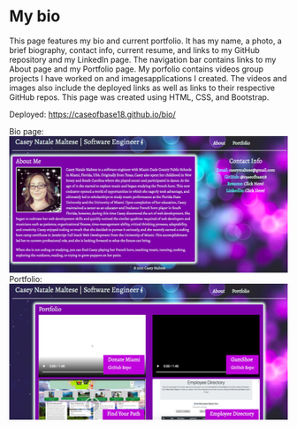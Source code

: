 # My bio

This page features my bio and current portfolio. It has my name, a photo, a brief biography, contact info, current resume, and links to my GitHub repository and my LinkedIn page.  The navigation bar contains links to my About page and my Portfolio page.  My porfolio contains videos group projects I have worked on and imagesapplications I created.  The videos and images also include the deployed links as well as links to their respective GitHub repos.  This page was created using HTML, CSS, and Bootstrap. 

Deployed: https://caseofbase18.github.io/bio/

Bio page: <img src="./assets/images/aboutme.png">
Portfolio: <img src="./assets/images/portfolio.png">